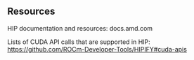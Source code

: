 ## Resources

HIP documentation and resources: docs.amd.com

Lists of CUDA API calls that are supported in HIP: https://github.com/ROCm-Developer-Tools/HIPIFY#cuda-apis 
